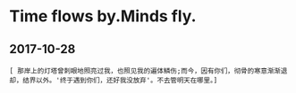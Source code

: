 # Time flows by.Minds fly.

## 2017-10-28
```
[ 那岸上的灯塔曾刺眼地照亮过我，也照见我的遍体鳞伤;而今，因有你们，彻骨的寒意渐渐退却，结界以外。'终于遇到你们，还好我没放弃'。不去管明天在哪里。]

